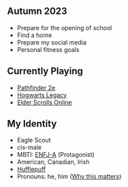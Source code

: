 ## Autumn 2023
- Prepare for the opening of school
- Find a home
- Prepare my social media
- Personal fitness goals

## Currently Playing
- [Pathfinder 2e](https://paizo.com/)
- [Hogwarts Legacy](https://www.hogwartslegacy.com/)
- [Elder Scrolls Online](https://www.elderscrollsonline.com/en-us/home)

## My Identity
- Eagle Scout
- cis-male
- MBTI: [ENFJ-A](https://www.16personalities.com/enfj-personality) \(Protagonist\)
- American, Canadian, Irish
- [Hufflepuff](https://www.wizardingworld.com/collections/hufflepuff)
- Pronouns: he, him
  \([Why this matters](https://www.mypronouns.org/what-and-why)\)
